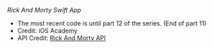 *Rick And Morty Swift App*

- The most recent code is until part 12 of the series. (End of part 11)
- Credit: iOS Academy
- API Credit: [Rick And Morty API](https://rickandmortyapi.com)
